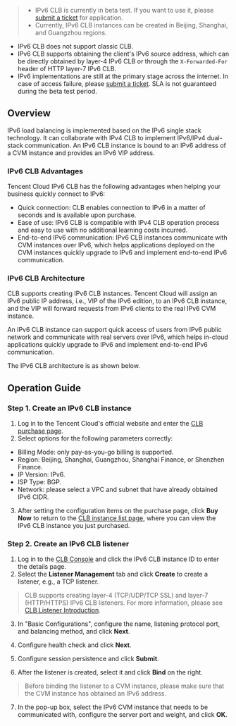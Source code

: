 >
>- IPv6 CLB is currently in beta test. If you want to use it, please [submit a ticket](https://console.cloud.tencent.com/workorder/category?level1_id=6&level2_id=163&source=0&data_title=%E8%B4%9F%E8%BD%BD%E5%9D%87%E8%A1%A1%20LB&step=1) for application.
>- Currently, IPv6 CLB instances can be created in Beijing, Shanghai, and Guangzhou regions.
- IPv6 CLB does not support classic CLB.
- IPv6 CLB supports obtaining the client's IPv6 source address, which can be directly obtained by layer-4 IPv6 CLB or through the `X-Forwarded-For` header of HTTP layer-7 IPv6 CLB.
- IPv6 implementations are still at the primary stage across the internet. In case of access failure, please [submit a ticket](https://console.cloud.tencent.com/workorder/category?level1_id=6&level2_id=163&source=0&data_title=%E8%B4%9F%E8%BD%BD%E5%9D%87%E8%A1%A1%20LB&step=1). SLA is not guaranteed during the beta test period.

## Overview
IPv6 load balancing is implemented based on the IPv6 single stack technology. It can collaborate with IPv4 CLB to implement IPv6/IPv4 dual-stack communication. An IPv6 CLB instance is bound to an IPv6 address of a CVM instance and provides an IPv6 VIP address.
### IPv6 CLB Advantages
Tencent Cloud IPv6 CLB has the following advantages when helping your business quickly connect to IPv6:
- Quick connection: CLB enables connection to IPv6 in a matter of seconds and is available upon purchase.
- Ease of use: IPv6 CLB is compatible with IPv4 CLB operation process and easy to use with no additional learning costs incurred.
- End-to-end IPv6 communication: IPv6 CLB instances communicate with CVM instances over IPv6, which helps applications deployed on the CVM instances quickly upgrade to IPv6 and implement end-to-end IPv6 communication.

### IPv6 CLB Architecture
CLB supports creating IPv6 CLB instances. Tencent Cloud will assign an IPv6 public IP address, i.e., VIP of the IPv6 edition, to an IPv6 CLB instance, and the VIP will forward requests from IPv6 clients to the real IPv6 CVM instance.

An IPv6 CLB instance can support quick access of users from IPv6 public network and communicate with real servers over IPv6, which helps in-cloud applications quickly upgrade to IPv6 and implement end-to-end IPv6 communication.

The IPv6 CLB architecture is as shown below.
<!--![](https://main.qcloudimg.com/raw/ca444992408e16390a46a3e2d9239bf5.svg)-->


## Operation Guide
### Step 1. Create an IPv6 CLB instance
1. Log in to the Tencent Cloud's official website and enter the [CLB purchase page](https://buy.cloud.tencent.com/lb).
2. Select options for the following parameters correctly:
 - Billing Mode: only pay-as-you-go billing is supported.
 - Region: Beijing, Shanghai, Guangzhou, Shanghai Finance, or Shenzhen Finance.
 - IP Version: IPv6.
 - ISP Type: BGP.
 - Network: please select a VPC and subnet that have already obtained IPv6 CIDR.
3. After setting the configuration items on the purchase page, click **Buy Now** to return to the [CLB instance list page](https://console.cloud.tencent.com/loadbalance/index?rid=1&forward=1), where you can view the IPv6 CLB instance you just purchased.
<!--![](https://main.qcloudimg.com/raw/b25a3156db7a73ffa1a3b835be0069e8.png)-->

### Step 2. Create an IPv6 CLB listener
1. Log in to the [CLB Console](https://console.cloud.tencent.com/clb/index?rid=1&type=2%2C3) and click the IPv6 CLB instance ID to enter the details page.
2. Select the **Listener Management** tab and click **Create** to create a listener, e.g., a TCP listener.
> CLB supports creating layer-4 (TCP/UDP/TCP SSL) and layer-7 (HTTP/HTTPS) IPv6 CLB listeners. For more information, please see [CLB Listener Introduction](https://intl.cloud.tencent.com/document/product/214/6151).
>
3. In "Basic Configurations", configure the name, listening protocol port, and balancing method, and click **Next**.
<!--![](https://main.qcloudimg.com/raw/815c00aa93b5f23408bd78791ea5b7c3.png)-->
4. Configure health check and click **Next**.
<!--![](https://main.qcloudimg.com/raw/19fbf68edcb9d4f06102ae61c2228b67.png)-->
5. Configure session persistence and click **Submit**.
<!--![](https://main.qcloudimg.com/raw/9743537a93828dc8c0c10e6c943f7673.png)-->
6. After the listener is created, select it and click **Bind** on the right.
>Before binding the listener to a CVM instance, please make sure that the CVM instance has obtained an IPv6 address.
>
<!--![](https://main.qcloudimg.com/raw/edf72af61361da4f833f2424a548040e.png)-->
7. In the pop-up box, select the IPv6 CVM instance that needs to be communicated with, configure the server port and weight, and click **OK**.
<!--![](https://main.qcloudimg.com/raw/7eb363ea3170bbe7a881762be7968210.png)-->
